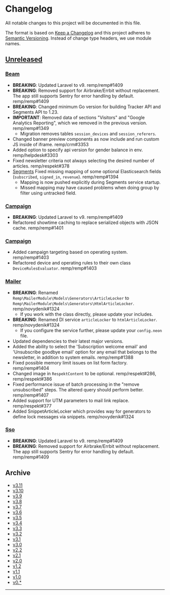# Changelog

All notable changes to this project will be documented in this file.

The format is based on [Keep a Changelog](http://keepachangelog.com/) and this project adheres to [Semantic Versioning](http://semver.org/). Instead of change type headers, we use module names.

## [Unreleased]

### [Beam]

- **BREAKING**: Updated Laravel to v9. remp/remp#1409
- **BREAKING**: Removed support for Airbrake/Errbit without replacement. The app still supports Sentry for error handling by default. remp/remp#1409
- **BREAKING**: Changed minimum Go version for building Tracker API and Segments API to 1.23.
- **IMPORTANT**: Removed data of sections "Visitors" and "Google Analytics Reporting", which we removed in the previous version. remp/remp#1349
  - Migration removes tables `session_devices` and `session_referers`.
- Changed banner preview components as now include and run custom JS inside of iframe. remp/crm#3353
- Added option to specify api version for gender balance in env. remp/helpdesk#3303
- Fixed newsletter criteria not always selecting the desired number of articles. remp/respekt#378
- [Segments] Fixed missing mapping of some optional Elasticsearch fields (`subscribed`, `signed_in`, `revenue`). remp/remp#1394
    - Mapping is now pushed explicitly during Segments service startup.
    - Missed mapping may have caused problems when doing group by filter using untracked field.

### [Campaign]

- **BREAKING**: Updated Laravel to v9. remp/remp#1409
- Refactored showtime caching to replace serialized objects with JSON cache. remp/remp#1401

### [Campaign]

- Added campaign targeting based on operating system. remp/remp#1403 
- Refactored device and operating rules to their own class `DeviceRulesEvaluator`. remp/remp#1403

### [Mailer]

- **BREAKING**: Renamed `Remp\MailerModule\Models\Generators\ArticleLocker` to `Remp\MailerModule\Models\Generators\HtmlArticleLocker`. remp/novydenik#1324
  - If you work with the class directly, please update your includes.
- **BREAKING**: Renamed DI service `articleLocker` to `htmlArticleLocker`. remp/novydenik#1324
  - If you configure the service further, please update your `config.neon` file.
- Updated dependencies to their latest major versions.
- Added the ability to select the 'Subscription welcome email' and 'Unsubscribe goodbye email' option for any email that belongs to the newsletter, in addition to system emails. remp/remp#1388
- Fixed possible memory limit issues on list form factory. remp/remp#1404
- Changed image in `RespektContent` to be optional. remp/respekt#286, remp/respekt#386
- Fixed performance issue of batch processing in the "remove unsubscribed" steps. The altered query should perform better. remp/remp#1407
- Added support for UTM parameters to mail link replace. remp/respekt#377
- Added SnippetArticleLocker which provides way for generators to define lock messages via snippets. remp/novydenik#1324

### [Sso]

- **BREAKING**: Updated Laravel to v9. remp/remp#1409
- **BREAKING**: Removed support for Airbrake/Errbit without replacement. The app still supports Sentry for error handling by default. remp/remp#1409

## Archive

- [v3.11](./changelogs/CHANGELOG-v3.11.md)
- [v3.10](./changelogs/CHANGELOG-v3.10.md)
- [v3.9](./changelogs/CHANGELOG-v3.9.md)
- [v3.8](./changelogs/CHANGELOG-v3.8.md)
- [v3.7](./changelogs/CHANGELOG-v3.7.md)
- [v3.6](./changelogs/CHANGELOG-v3.6.md)
- [v3.5](./changelogs/CHANGELOG-v3.5.md)
- [v3.4](./changelogs/CHANGELOG-v3.4.md)
- [v3.3](./changelogs/CHANGELOG-v3.3.md)
- [v3.2](./changelogs/CHANGELOG-v3.2.md)
- [v3.1](./changelogs/CHANGELOG-v3.1.md)
- [v3.0](./changelogs/CHANGELOG-v3.0.md)
- [v2.2](./changelogs/CHANGELOG-v2.2.md)
- [v2.1](./changelogs/CHANGELOG-v2.1.md)
- [v2.0](./changelogs/CHANGELOG-v2.0.md)
- [v1.2](./changelogs/CHANGELOG-v1.2.md)
- [v1.1](./changelogs/CHANGELOG-v1.1.md)
- [v1.0](./changelogs/CHANGELOG-v1.0.md)
- [v0.*](./changelogs/CHANGELOG-v0.md)

---

[Beam]: https://github.com/remp2020/remp/tree/master/Beam
[Campaign]: https://github.com/remp2020/remp/tree/master/Campaign
[Mailer]: https://github.com/remp2020/remp/tree/master/Mailer
[Sso]: https://github.com/remp2020/remp/tree/master/Sso
[Segments]: https://github.com/remp2020/remp/tree/master/Beam/go/cmd/segments
[Tracker]: https://github.com/remp2020/remp/tree/master/Beam/go/cmd/tracker

[Unreleased]: https://github.com/remp2020/remp/compare/3.11.0...master
